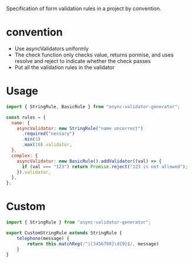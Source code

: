 Specification of form validation rules in a project by convention.

# convention

- Use asyncValidators uniformly
- The check function only checks value, returns pormise, and uses resolve and reject to indicate whether the check passes
- Put all the validation rules in the validator

# Usage

```js
import { StringRule, BasicRule } from "async-validator-generator";

const rules = {
  name: {
    asyncValidator: new StringRule("name uncorrect")
      .required("nessary")
      .min(3)
      .max(10).validator,
  },
  complex: {
    asyncValidator: new BasicRule().addValidator((val) => {
      if (val === "123") return Promise.reject("123 is not allowed");
    }).validator,
  },
};
```

# Custom

```js
import { StringRule } from "async-validator-generator";

export CustomStringRule extends StringRule {
    telephone(message) {
        return this.matchReg(/^1[3456789]\d{9}$/, message)
    }
}
```
